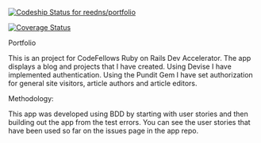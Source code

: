 [ ![Codeship Status for reedns/portfolio](https://www.codeship.io/projects/8e803df0-2716-0132-f01f-2a710ae03187/status)](https://www.codeship.io/projects/37655)

[![Coverage Status](https://img.shields.io/coveralls/reedns/portfolio.svg)](https://coveralls.io/r/reedns/portfolio)

Portfolio

This is an project for CodeFellows Ruby on Rails Dev Accelerator.  The app displays a blog and projects that I have created.  Using Devise I have implemented authentication.  Using the Pundit Gem I have set authorization for general site visitors, article authors and article editors.

Methodology:

This app was developed using BDD by starting with user stories and then building out the app from the test errors.
You can see the user stories that have been used so far on the issues page in the app repo.





